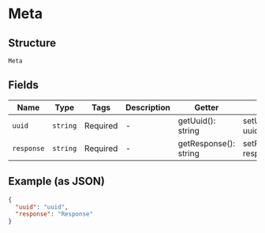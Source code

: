
# Meta

## Structure

`Meta`

## Fields

| Name | Type | Tags | Description | Getter | Setter |
|  --- | --- | --- | --- | --- | --- |
| `uuid` | `string` | Required | - | getUuid(): string | setUuid(string uuid): void |
| `response` | `string` | Required | - | getResponse(): string | setResponse(string response): void |

## Example (as JSON)

```json
{
  "uuid": "uuid",
  "response": "Response"
}
```

